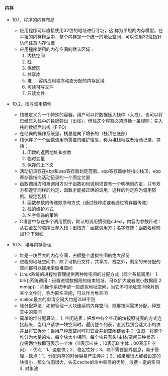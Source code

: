 #### 内存

 - 10.1、程序的内存布局

   	- 应用程序可以直接使用32位的地址进行寻址，这 称为平坦的内存模型。在平坦的内存模型中，整个内存是一个统一的地址空间，可以使用32位指针访问任意内存位置
    - 应用程序使用的内存空间的默认区域：
      	1. 内核空间
       	2. 栈
       	3. 保留区
       	4. 共享库
       	5. 堆 ： 容纳应用程序动态分配的内存区域
       	6. 可读可写文件
       	7. 只读文件

 - 10.2、栈与调用惯例

   	- 栈被定义为一个特殊的容器，用户可以将数据压入栈中（入栈），也可以将已经压入栈中的数据弹出（出栈），但栈这个容器必须遵循一条规则：先入栈的数据后出栈（FIFO）
   	- 在经典的操作系统里，栈总是向下增长的（栈顶在底部）
    - 栈保存了一个函数调用所需要的维护信息，称为堆栈帧或者活动记录，包括：
      	1. 函数的返回地址和参数
       	2. 临时变量
       	3. 保存的上下文
   - 活动记录存在ebp和esp寄存器划定范围。esp寄存器始终指向栈顶，ebp寄存器指向活动记录的一个固定位置
   - 函数调用方和被调用方对于函数如何调用须要有一个明确的约定，只有双方都遵守同样的约定，函数才能被正确的调用，这样的约定称为调用惯例。规定包括：
     	1. 函数参数的传递顺序和方式（通过栈传递或者通过寄存器传递）
      	2. 栈的维护方式
      	3. 名字修饰的策略
   - C语言中存在多个调用惯例，默认的调用惯例是cdecl，内容为参数传递：从右至左的顺序压参入栈；出栈方：函数调用方；名字修饰：函数名称前加1个下划线

- 10.3、堆与内存管理

  - 堆是一块巨大的内存空间，占据整个虚拟空间的绝大部份
  - 进程的地址空间中，除了可执行文件，共享库，栈之外，剩余的未分配的空间都可以被用来做堆空间
  - Linux系统的进程堆管理提供两种堆空间的分配方式（两个系统调用）
    	1. brk()系统调用：设置进程数据段的结束地址，可以扩大或者缩小数据段
     	2. mmap()：向操作系统申请一段虚拟地址空间，当它不将地址空间映射到某个文件时，称为匿名空间，可以作为堆空间
  - malloc最大的申请空间大约是2GB不到
  - 堆分配算法：如何管理一大块连续的内存空间，能够按照需求分配、释放其中的空间
  - 简单的堆分配算法：
    	1. 空闲链表：把堆中各个空闲的块按照链表的方式连接起来，当用户请求一块空间时，遍历整个列表，直到找到合适大小的块并且将它拆分：当用户释放空间时将它合并到空闲链表中
     	2. 位图：将整个堆分为大量的块，每个块大小相同，每个块只有头/主体/空闲三种状态
         	- 仅需两位数即可表示一个块（11表示H 头；10表示B  主体；00表示F 空闲）
         	- 优点：1、速度快；2、稳定性好；3、块不需要额外信息，易于管理
         	- 缺点：1、分配内存的时候容易产生碎片；2、如果堆很大或者设定的块很小，那么位图很大，失去cache的命中率高的优势，浪费一定的空间
     	3. 对象池

  

